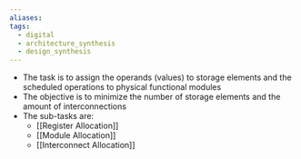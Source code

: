 ```yaml
---
aliases: 
tags:
  - digital
  - architecture_synthesis
  - design_synthesis
---
```

- The task is to assign the operands (values) to storage elements and the scheduled operations to physical functional modules
- The objective is to minimize the number of storage elements and the amount of interconnections
- The sub-tasks are:
	- [[Register Allocation]]
	- [[Module Allocation]]
	- [[Interconnect Allocation]]
	
